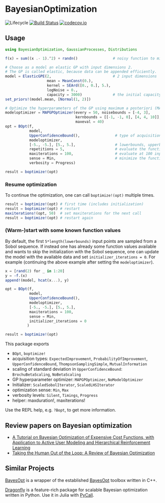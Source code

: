 # BayesianOptimization

![Lifecycle](https://img.shields.io/badge/lifecycle-experimental-orange.svg)<!--
![Lifecycle](https://img.shields.io/badge/lifecycle-maturing-blue.svg)
![Lifecycle](https://img.shields.io/badge/lifecycle-stable-green.svg)
![Lifecycle](https://img.shields.io/badge/lifecycle-retired-orange.svg)
![Lifecycle](https://img.shields.io/badge/lifecycle-archived-red.svg)
![Lifecycle](https://img.shields.io/badge/lifecycle-dormant-blue.svg) -->
[![Build Status](https://travis-ci.org/jbrea/BayesianOptimization.jl.svg?branch=master)](https://travis-ci.org/jbrea/BayesianOptimization.jl)
[![codecov.io](http://codecov.io/github/jbrea/BayesianOptimization.jl/coverage.svg?branch=master)](http://codecov.io/github/jbrea/BayesianOptimization.jl?branch=master)

## Usage

```julia
using BayesianOptimization, GaussianProcesses, Distributions

f(x) = sum((x .- 1).^2) + randn()                # noisy function to minimize

# Choose as a model an elastic GP with input dimensions 2.
# The GP is called elastic, because data can be appended efficiently.
model = ElasticGPE(2,                            # 2 input dimensions
                   mean = MeanConst(0.),         
                   kernel = SEArd([0., 0.], 5.),
                   logNoise = 0.,
                   capacity = 3000)              # the initial capacity of the GP is 3000 samples.
set_priors!(model.mean, [Normal(1, 2)])

# Optimize the hyperparameters of the GP using maximum a posteriori (MAP) estimates every 50 steps
modeloptimizer = MAPGPOptimizer(every = 50, noisebounds = [-4, 3],       # bounds of the logNoise
                                kernbounds = [[-1, -1, 0], [4, 4, 10]],  # bounds of the 3 parameters GaussianProcesses.get_param_names(model.kernel)
                                maxeval = 40)
opt = BOpt(f,
           model,
           UpperConfidenceBound(),                # type of acquisition
           modeloptimizer,                        
           [-5., -5.], [5., 5.],                  # lowerbounds, upperbounds         
           repetitions = 5,                       # evaluate the function for each input 5 times
           maxiterations = 100,                   # evaluate at 100 input positions
           sense = Min,                           # minimize the function
           verbosity = Progress)

result = boptimize!(opt)
```

### Resume optimization

To continue the optimization, one can call `boptimize!(opt)` multiple times.
```julia
result = boptimize!(opt) # first time (includes initialization)
result = boptimize!(opt) # restart
maxiterations!(opt, 50)  # set maxiterations for the next call
result = boptimize!(opt) # restart again
```

### (Warm-)start with some known function values

By default, the first `5*length(lowerbounds)` input points are sampled from a
Sobol sequence. If instead one has already some function values available and
wants to skip the initialization with the Sobol sequence, one can update the
model with the available data and set `initializer_iterations = 0`. For example
(continuing the above example after setting the `modeloptimizer`).
```julia
x = [rand(2) for _ in 1:20]
y = -f.(x)
append!(model, hcat(x...), y)

opt = BOpt(f,
           model,
           UpperConfidenceBound(),
           modeloptimizer,                        
           [-5., -5.], [5., 5.],
           maxiterations = 100,
           sense = Min,
           initializer_iterations = 0
          )

result = boptimize!(opt)
```

This package exports
* `BOpt`, `boptimize!`
* acquisition types: `ExpectedImprovement`, `ProbabilityOfImprovement`, `UpperConfidenceBound`, `ThompsonSamplingSimple`, `MutualInformation`
* scaling of standard deviation in `UpperConfidenceBound`: `BrochuBetaScaling`, `NoBetaScaling`
* GP hyperparameter optimizer: `MAPGPOptimizer`, `NoModelOptimizer`
* Initializer: `ScaledSobolIterator`, `ScaledLHSIterator`
* optimization sense: `Min`, `Max`
* verbosity levels: `Silent`, `Timings`, `Progress`
* helper: maxduration!, maxiterations!

Use the REPL help, e.g. `?Bopt`, to get more information.

## Review papers on Bayesian optimization

* [A Tutorial on Bayesian Optimization of Expensive Cost Functions, with Application to Active User Modeling and Hierarchical Reinforcement Learning](https://arxiv.org/abs/1012.2599v1)
* [Taking the Human Out of the Loop: A Review of Bayesian Optimization](https://ieeexplore.ieee.org/document/7352306)

## Similar Projects

[BayesOpt](https://github.com/jbrea/BayesOpt.jl) is a wrapper of the established
[BayesOpt](https://github.com/rmcantin/bayesopt) toolbox written in C++.

[Dragonfly](https://github.com/dragonfly/dragonfly) is a feature-rich package
for scalable Bayesian optimization written in Python. Use it in Julia with
[PyCall](https://github.com/JuliaPy/PyCall.jl).
